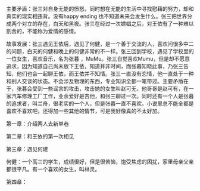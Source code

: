 主要矛盾：张三对自身无能的愤怒，同时想在无能的生活中寻找慰藉的努力，却和真实的现实相违背。没有happy ending 也不知道未来会发生什么。张三把世界分成两个对立的存在，白天和黑夜。张三在经过一次嫖娼之后，对王依有了一种难以割舍的，不能称为爱情的感情。



故事发展：张三遇见王依后，遇见了何健，是一个善于交流的人，喜欢问很多中二的问题，白天的何健和晚上的何健非常的不一样。张三回到学校，遇见了学校里的一位女生，喜欢音乐，名为张暮 ，MuMu。张三自觉喜欢Mumu，但是却不愿意追求，因为知道自己尚未放下王依，知道并非时间，而张暮知晓此事，乃张三告知，他们也会一起聊王依，而王依并不知情。张三一直没有恋情，他一直处于一种和别人交谈的状态。不会涉及物理的东西，专业知识全都一笔带过。主要矛盾在于，张暮会受到一些谣言的攻击，攻击她的女生叫赵可无，他哥哥是赵可有，在一家汽车修理工厂工作，业余爱好是吉他，和张三聊过一次。同时还有一个人是张暮的追求者，叫兰舟，很老实的一个人，但是张暮一直不喜欢。小说里总不能全都是喜欢不喜欢吧，还得加一些其他的情节，可是我好像真的不太好加。

第一章：介绍两人去新单巷

第二章：和王依的第一次相见

第三章：遇见何建

何健：一个高三的学生，成绩很好，但是很苦恼，饱受焦虑的困扰，家里母亲父亲都很平凡。有一个喜欢的女生，叫林灵。

第四章：